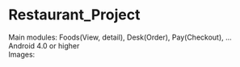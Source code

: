 # Restaurant_Project
Main modules: Foods(View, detail), Desk(Order), Pay(Checkout), ...<br>
Android 4.0 or higher<br>
Images:<br>

